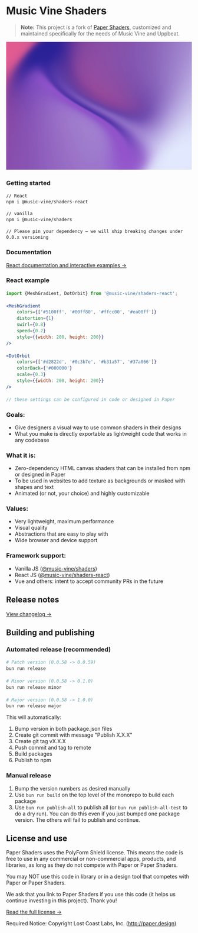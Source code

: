 # Music Vine Shaders

> **Note:** This project is a fork of [Paper Shaders](https://github.com/paper-design/shaders), customized and maintained specifically for the needs of Music Vine and Uppbeat.

![mesh-gradient-shader](./docs/public/images/git-readme-picture.webp)

### Getting started

```
// React
npm i @music-vine/shaders-react

// vanilla
npm i @music-vine/shaders

// Please pin your dependency – we will ship breaking changes under 0.0.x versioning
```

### Documentation

[React documentation and interactive examples →](https://shaders.paper.design/)

### React example

```jsx
import {MeshGradient, DotOrbit} from '@music-vine/shaders-react';

<MeshGradient
    colors={['#5100ff', '#00ff80', '#ffcc00', '#ea00ff']}
    distortion={1}
    swirl={0.8}
    speed={0.2}
    style={{width: 200, height: 200}}
/>

<DotOrbit
    colors={['#d2822d', '#0c3b7e', '#b31a57', '#37a066']}
    colorBack={'#000000'}
    scale={0.3}
    style={{width: 200, height: 200}}
/>

// these settings can be configured in code or designed in Paper
```

### Goals:

- Give designers a visual way to use common shaders in their designs
- What you make is directly exportable as lightweight code that works in any codebase

### What it is:

- Zero-dependency HTML canvas shaders that can be installed from npm or designed in Paper
- To be used in websites to add texture as backgrounds or masked with shapes and text
- Animated (or not, your choice) and highly customizable

### Values:

- Very lightweight, maximum performance
- Visual quality
- Abstractions that are easy to play with
- Wide browser and device support

### Framework support:

- Vanilla JS ([@music-vine/shaders](https://www.npmjs.com/package/@music-vine/shaders))
- React JS ([@music-vine/shaders-react](https://www.npmjs.com/package/@music-vine/shaders-react))
- Vue and others: intent to accept community PRs in the future

## Release notes

[View changelog →](./CHANGELOG.md)

## Building and publishing

### Automated release (recommended)

```bash
# Patch version (0.0.58 -> 0.0.59)
bun run release

# Minor version (0.0.58 -> 0.1.0)
bun run release minor

# Major version (0.0.58 -> 1.0.0)
bun run release major
```

This will automatically:
1. Bump version in both package.json files
2. Create git commit with message "Publish X.X.X"
3. Create git tag vX.X.X
4. Push commit and tag to remote
5. Build packages
6. Publish to npm

### Manual release

1. Bump the version numbers as desired manually
2. Use `bun run build` on the top level of the monorepo to build each package
3. Use `bun run publish-all` to publish all (or `bun run publish-all-test` to do a dry run). You can do this even if you just bumped one package version. The others will fail to publish and continue.

## License and use

Paper Shaders uses the PolyForm Shield license. This means the code is free to use in any commercial or non-commercial apps, products, and libraries, as long as they do not compete with Paper or Paper Shaders.

You may NOT use this code in library or in a design tool that competes with Paper or Paper Shaders.

We ask that you link to Paper Shaders if you use this code (it helps us continue investing in this project). Thank you!

[Read the full license →](./LICENSE)

Required Notice: Copyright Lost Coast Labs, Inc. (http://paper.design)
